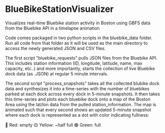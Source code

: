 # BlueBikeStationVisualizer
Visualizes real-time Bluebike station activity in Boston using GBFS data from the Bluebike API in a timelapse animation

Code comes packaged in two python scripts in the bluebike_data folder. Run all code from that folder as it will be used as the main directory to access the newly generated JSON and CSV files. 

The first script "bluebike_requests" pulls JSON files from the Bluebike API. This includes station information (ID, longitude, latitude, name, max capacity, etc..) and more importantly, starts the collection of live Bluebike dock data (as .JSON) at regular 5 minute intervals. 

The second script "process_snapshots" takes all the collected blubike dock data and synthesizes it into a time-series with the number of bluebikes parked at each dock across every dock in 5-minute snapshots. It then takes this time-series and plots each bluebike dock onto a map of the Boston Area using the lat/lon data from the pulled station_information. The map is animated such that every second shows an updated 5-minute snapshot where each dock is represented as a dot with color indicating fullness:

🔴 Red: empty
🟡 Yellow: ~half full
🟢 Green: full
